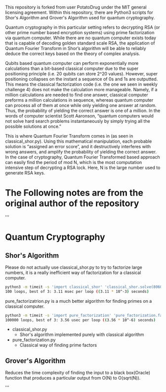 This repository is forked from user PotatoDrug under the MIT general licensing agreement. 
Within this repository, there are Python3 scripts for Shor's Algorithm and Grover's Algorithm used for quantum cryptography. 

Quantum cryptography in this particular setting refers to decrypting RSA (or other prime number based encryption systems) using prime factorization via quantum computer. While there are no quantum computer exists today that is capable of decoding golden standard scale RSA, the application of Quantum Fourier Transform in Shor’s algorithm will be able to reliably deduce the correct keys based on the theory of complex analysis. 

Qubits based quantum computer can perform exponentially more calculations than a bit-based classical computer due to the super positioning principle (i.e. 20 qubits can store 2^20 values). However, super positioning collapses on the instant a sequence of 0s and 1s are outputted. This means the classical factorization code (i.e. the one we seen in weekly challenge 4) does not make the calculation more manageable. Namely, if a million calculations are needed to find one answer, classical computer preforms a million calculations in sequence, whereas quantum computer can process all of them at once while only yielding one answer at random. Thus, the probability of yielding the correct answer is one of a million. In the words of computer scientist Scott Aaronson, “quantum computers would not solve hard search problems instantaneously by simply trying all the possible solutions at once.”

This is where Quantum Fourier Transform comes in (as seen in classical_shor.py). Using this mathematical manipulation, each probable solution is “assigned an error score”, and it destructively interferes with wrong answers, and amplify the probability of yielding the correct answer. In the case of cryptography, Quantum Fourier Transformed based approach can easily find the period of mod N, which is the most computation intensive step of decrypting a RSA lock. Here, N is the large number used to generate RSA keys. 






# The Following notes are from the original author of the repository

'''
# Quantum Cryptography

## Shor's Algorithm

Please do not actually use classical_shor.py to try to factorize large numbers, it is a really inefficient way of factorization for a classical computer.

```bash
python3 -m timeit -s 'import classical_shor' 'classical_shor.solve(80609)'
100 loops, best of 3: 3.11 msec per loop ((3.11 * 10^-3) seconds)
```

pure_factorizatrion.py is a much better algorithm for finding primes on a classical computer.

```bash
python3 -m timeit -s 'import pure_factorization' 'pure_factorization.factorize(80609)'
100000 loops, best of 3: 3.56 usec per loop ((3.56 * 10^-6) seconds)
```

* classical_shor.py
  * Shor's algorithm implemented purely with classical algorithm
* pure_factorization.py
  * Classical way of finding prime factors

## Grover's Algorithm

Reduces the time complexity of finding the input to a black box(Oracle) function that produces a particular output from O(N) to O(sqrt(N)).


'''
